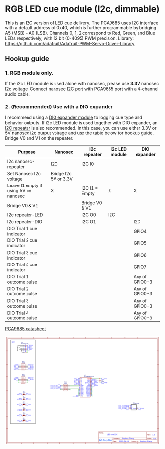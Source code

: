 # RGB LED cue module (I2c, dimmable)
This is an I2C version of LED cue delivery. The PCA9685 uses I2C interface with a default address of 0x40, which is further programmable by bridging A5 (MSB) - A0 (LSB). Channels 0, 1, 2 correspond to Red, Green, and Blue LEDs respectively, with 12 bit (0-4095) PWM precision. Library: https://github.com/adafruit/Adafruit-PWM-Servo-Driver-Library

## Hookup guide
### 1. RGB module only.
If the i2c LED module is used alone with nanosec, please use **3.3V** nanosec I2c voltage. Connect nanosec I2C port with PCA9685 port with a 4-channel audio cable.
### 2. (Recommended) Use with a DIO expander
I recommend using a [DIO expander module](https://github.com/xzhang03/NidaqGUI/tree/master/PCBs/DIO%20expander) to logging cue type and behavior outputs. If i2c LED module is used together with DIO expander, an [I2C repeater](https://github.com/xzhang03/NidaqGUI/tree/master/PCBs/I2C%20repeater) is also recommended. In this case, you can use either 3.3V or 5V nanosec i2c output voltage and use the table below for hookup guide. Bridge V0 and V1 on the repeater.

| Purpose | Nanosec  | I2c repeater | I2c LED module | DIO expander |
| ------- | -------- | ------------ | -------------- | ------------ |
| I2c nanosec-repeater | I2C  | I2C I0 |  |  |
| Set Nanosec I2c voltage | Bridge I2c 5V or 3.3V  |  |  |  |
| Leave I1 empty if using 5V on nanosec | X | I2C I1  = Empty| X | X |
| Bridge V0 & V1 |   | Bridge V0 & V1 |  |  |
| I2c repeater-LED     |   | I2C O0  | I2C | |
| I2c repeater-DIO     |   | I2C O1  | | I2C |
| DIO Trial 1 cue indicator  |   |   | | GPIO4 |
| DIO Trial 2 cue indicator  |   |   | | GPIO5 |
| DIO Trial 3 cue indicator |   |   | | GPIO6 |
| DIO Trial 4 cue indicator  |   |   | | GPIO7 |
| DIO Trial 1 outcome pulse  |   |   | | Any of GPIO0-3 |
| DIO Trial 2 outcome pulse  |   |   | | Any of GPIO0-3 |
| DIO Trial 3 outcome pulse |   |   | | Any of GPIO0-3 |
| DIO Trial 4 outcome pulse  |   |   | | Any of GPIO0-3 |

[PCA9685 datasheet](https://www.nxp.com/docs/en/data-sheet/PCA9685.pdf)

![Schematic](./Schematic_LED%20cue%20I2C_2023-01-03.png)

